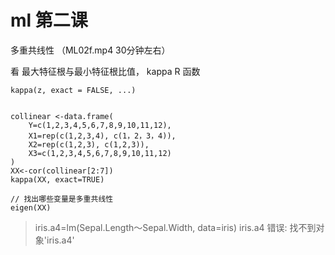 # ml 第二课

多重共线性 （ML02f.mp4 30分钟左右）

看 最大特征根与最小特征根比值， kappa
R 函数

	kappa(z, exact = FALSE, ...)


	collinear <-data.frame(
		Y=c(1,2,3,4,5,6,7,8,9,10,11,12),
		X1=rep(c(1,2,3,4), c(1，2，3，4)),
		X2=rep(c(1,2,3), c(1,2,3)),
		X3=c(1,2,3,4,5,6,7,8,9,10,11,12)
	)
	XX<-cor(collinear[2:7])
	kappa(XX, exact=TRUE)

	// 找出哪些变量是多重共线性
	eigen(XX)  

> iris.a4=lm(Sepal.Length～Sepal.Width, data=iris)
> iris.a4
错误: 找不到对象'iris.a4'